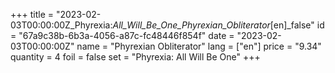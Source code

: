 +++
title = "2023-02-03T00:00:00Z_Phyrexia:_All_Will_Be_One_Phyrexian_Obliterator_[en]_false"
id = "67a9c38b-6b3a-4056-a87c-fc48446f854f"
date = "2023-02-03T00:00:00Z"
name = "Phyrexian Obliterator"
lang = ["en"]
price = "9.34"
quantity = 4
foil = false
set = "Phyrexia: All Will Be One"
+++
